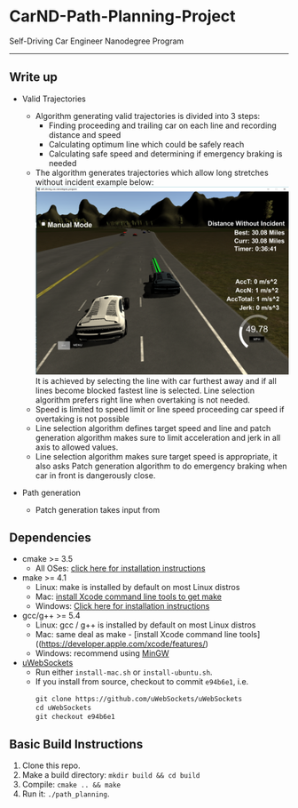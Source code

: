 [//]: # (Image References)

[driveExample]:   ./pictures/drivingExample.PNG "Example Drive"

# CarND-Path-Planning-Project
Self-Driving Car Engineer Nanodegree Program

---

## Write up

* Valid Trajectories
    * Algorithm generating valid trajectories is divided into 3 steps:
        * Finding proceeding and trailing car on each line and recording distance and speed
        * Calculating optimum line which could be safely reach
        * Calculating safe speed and determining if emergency braking is needed
    * The algorithm generates trajectories which allow long stretches without incident example below:
   ![Example Drive][driveExample]
   It is achieved by selecting the line with car furthest away and if all lines become blocked fastest line is selected. Line selection algorithm prefers right line when overtaking is not needed.
    * Speed is limited to speed limit or line speed proceeding car speed if overtaking is not possible
    * Line selection algorithm defines target speed and line and patch generation algorithm makes sure to limit acceleration and jerk in all axis to allowed values.
    * Line selection algorithm makes sure target speed is appropriate, it also asks Patch generation algorithm to do emergency braking when car in front is dangerously close.
    
* Path generation 
    * Patch generation takes input from 
 

## Dependencies


* cmake >= 3.5
  * All OSes: [click here for installation instructions](https://cmake.org/install/)
* make >= 4.1
  * Linux: make is installed by default on most Linux distros
  * Mac: [install Xcode command line tools to get make](https://developer.apple.com/xcode/features/)
  * Windows: [Click here for installation instructions](http://gnuwin32.sourceforge.net/packages/make.htm)
* gcc/g++ >= 5.4
  * Linux: gcc / g++ is installed by default on most Linux distros
  * Mac: same deal as make - [install Xcode command line tools]((https://developer.apple.com/xcode/features/)
  * Windows: recommend using [MinGW](http://www.mingw.org/)
* [uWebSockets](https://github.com/uWebSockets/uWebSockets)
  * Run either `install-mac.sh` or `install-ubuntu.sh`.
  * If you install from source, checkout to commit `e94b6e1`, i.e.
    ```
    git clone https://github.com/uWebSockets/uWebSockets 
    cd uWebSockets
    git checkout e94b6e1
    ```


## Basic Build Instructions

1. Clone this repo.
2. Make a build directory: `mkdir build && cd build`
3. Compile: `cmake .. && make`
4. Run it: `./path_planning`.
